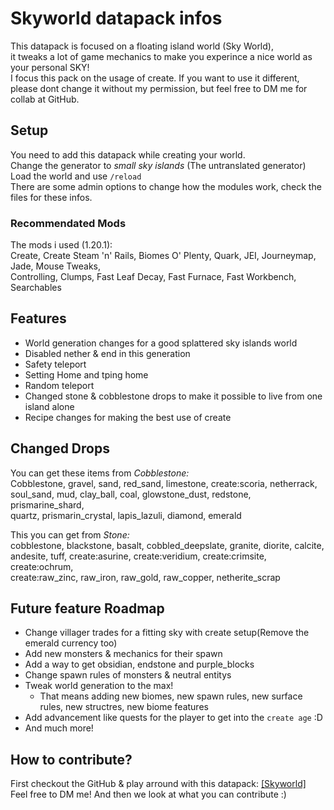 # Skyworld datapack infos
This datapack is focused on a floating island world (Sky World),
<br>it tweaks a lot of game mechanics to make you experince a nice world as your personal SKY!
<br>I focus this pack on the usage of create. If you want to use it different,
<br>please dont change it without my permission, but feel free to DM me for collab at GitHub.

## Setup
You need to add this datapack while creating your world.
<br>Change the generator to *small sky islands* (The untranslated generator)
<br>Load the world and use `/reload`
<br>There are some admin options to change how the modules work, check the files for these infos.
### Recommendated Mods
The mods i used (1.20.1):
<br>Create, Create Steam 'n' Rails, Biomes O' Plenty, Quark, JEI, Journeymap, Jade, Mouse Tweaks,
<br>Controlling, Clumps, Fast Leaf Decay, Fast Furnace, Fast Workbench, Searchables

## Features
- World generation changes for a good splattered sky islands world
- Disabled nether & end in this generation
- Safety teleport
- Setting Home and tping home
- Random teleport
- Changed stone & cobblestone drops to make it possible to live from one island alone
- Recipe changes for making the best use of create

## Changed Drops
You can get these items from *Cobblestone:*
<br>Cobblestone, gravel, sand, red_sand, limestone, create:scoria, netherrack,
<br>soul_sand, mud, clay_ball, coal, glowstone_dust, redstone, prismarine_shard, 
<br>quartz, prismarin_crystal, lapis_lazuli, diamond, emerald

This you can get from *Stone:*
<br>cobblestone, blackstone, basalt, cobbled_deepslate, granite, diorite, calcite,
<br>andesite, tuff, create:asurine, create:veridium, create:crimsite, create:ochrum,
<br>create:raw_zinc, raw_iron, raw_gold, raw_copper, netherite_scrap

## Future feature Roadmap
- Change villager trades for a fitting sky with create setup(Remove the emerald currency too)
- Add new monsters & mechanics for their spawn
- Add a way to get obsidian, endstone and purple_blocks
- Change spawn rules of monsters & neutral entitys
- Tweak world generation to the max!
  - That means adding new biomes, new spawn rules, new surface rules,
    new structres, new biome features
- Add advancement like quests for the player to get into the `create age` :D
- And much more!

## How to contribute?
First checkout the GitHub & play arround with this datapack:
[\[Skyworld\]](https://github.com/sora7672/Skyworld)
<br>Feel free to DM me! And then we look at what you can contribute :)
